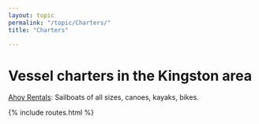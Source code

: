 ```yaml
---
layout: topic
permalink: "/topic/Charters/"
title: "Charters"

---
```


<h1>Vessel charters in the Kingston area</h1>

[Ahoy Rentals](http://www.ahoyrentals.com/): Sailboats of all sizes, canoes, kayaks, bikes.

{% include routes.html %}
